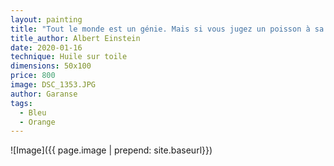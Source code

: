 ```yaml
---
layout: painting
title: "Tout le monde est un génie. Mais si vous jugez un poisson à sa capacité de grimper à un arbre, il vivra toute sa vie en croyant qu'il est stupide." 
title_author: Albert Einstein
date: 2020-01-16
technique: Huile sur toile
dimensions: 50x100
price: 800
image: DSC_1353.JPG
author: Garanse
tags:
  - Bleu
  - Orange
---
```

![Image]({{ page.image | prepend: site.baseurl}})
